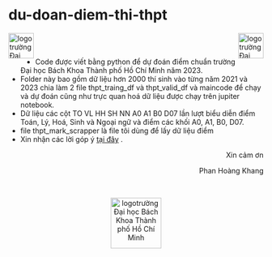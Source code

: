 # du-doan-diem-thi-thpt
<img src="https://github.com/Khanghcmut/testweb/blob/main/firstwebgithub/logo-bach-khoa.jpg" height="50px" width="50px" alt="logotrường Đại học Bách Khoa Thành phố Hồ Chí Minh" align="left" ></img>
<img src="https://github.com/Khanghcmut/testweb/blob/main/firstwebgithub/logo-bach-khoa.jpg" height="50px" width="50px" alt="logotrường Đại học Bách Khoa Thành phố Hồ Chí Minh" align="right" ></img><br><br>
+ Code được viết bằng python để dự đoán điểm chuẩn trường Đại học Bách Khoa Thành phố Hồ Chí Minh năm 2023.
+ Folder này bao gồm dữ liệu hơn 2000 thí sinh vào từng năm 2021 và 2023 chia làm 2 file thpt_traing_df và thpt_valid_df
và maincode để chạy và dự đoán cũng như trực quan hoá dữ liệu được chạy trên jupiter notebook.
+ Dữ liệu các cột TO VL HH SH NN A0 A1 B0 D07 lần lượt biểu diễn điểm Toán, Lý, Hoá, Sinh và Ngoại ngữ và điểm các khối A0, A1, B0, D07.
+ file thpt_mark_scrapper là file tôi dùng để lấy dữ liệu điểm
+ Xin nhận các lời góp ý [tại đây](mailto:Khang.phan24112hcmut.edu.vn) .
  <p align="right">Xin cảm ơn </p>
  <p align="right">Phan Hoàng Khang</p>
  <br>
<p align="center"><img src="https://github.com/Khanghcmut/testweb/blob/main/firstwebgithub/logo-bach-khoa.jpg" height="100px" width="100px" alt="logotrường Đại học Bách Khoa Thành phố Hồ Chí Minh"  ></img> </p>
